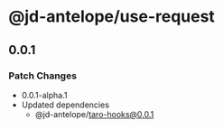 # @jd-antelope/use-request

## 0.0.1

### Patch Changes

- 0.0.1-alpha.1
- Updated dependencies
  - @jd-antelope/taro-hooks@0.0.1
